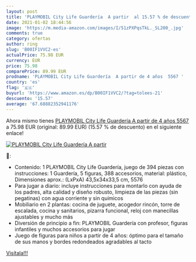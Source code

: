 ```yaml
---
layout: post
title: 'PLAYMOBIL City Life Guardería  A partir  al 15.57 % de descuento'
date: 2021-01-02 18:44:56
image: 'https://m.media-amazon.com/images/I/51zPXPqsTkL._SL200_.jpg'
comments: true
category: ofertas
author: ring
slug: 'B00IF1VVC2-es'
actualPrice: 75.98 EUR
currency: EUR
price: 75.98
comparePrice: 89.99 EUR
prodname: 'PLAYMOBIL City Life Guardería  A partir de 4 años  5567 '
country: 'es'
flag: '🇪🇸'
buyurl: 'https://www.amazon.es/dp/B00IF1VVC2/?tag=tolees-21'
descuento: '15.57'
average: '67.68882352941176'
---
```


Ahora mismo tienes [PLAYMOBIL City Life Guardería  A partir de 4 años  5567 ](https://www.amazon.es/dp/B00IF1VVC2/?tag=tolees-21) a 75.98 EUR (original: 89.99 EUR) (15.57 %  de descuento) en el siguiente enlace!

[![PLAYMOBIL City Life Guardería  A partir ](https://m.media-amazon.com/images/I/51zPXPqsTkL._SL200_.jpg)](https://www.amazon.es/dp/B00IF1VVC2/?tag=tolees-21)

🔎:

- Contenido: 1 PLAYMOBIL City Life Guardería, juego de 394 piezas con instrucciones: 1 Guardería, 5 figuras, 388 accesorios, material: plástico, Dimensiones aprox.: (LxPxA) 43,5x34x33,5 cm, 5576
- Para jugar a diario: incluye instrucciones para montarlo con ayuda de los padres, alta calidad y diseño robusto, limpieza de las piezas (sin pegatinas) con agua corriente y sin químicos
- Mobiliario en 2 plantas: cocina de juguete, acogedor rincón, torre de escalada, cocina y sanitarios, pizarra funcional, reloj con manecillas ajustables y mucho más
- Diversión de principio a fin: PLAYMOBIL Guardería con profesor, figuras infantiles y muchos accesorios para jugar
- Juego de figuras para niños a partir de 4 años: óptimo para el tamaño de sus manos y bordes redondeados agradables al tacto

[Visítala!!!](https://www.amazon.es/dp/B00IF1VVC2/?tag=tolees-21)
